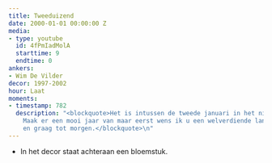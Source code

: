 ```yaml
---
title: Tweeduizend
date: 2000-01-01 00:00:00 Z
media:
- type: youtube
  id: 4fPmIadMolA
  starttime: 9
  endtime: 0
ankers:
- Wim De Vilder
decor: 1997-2002
hour: Laat
moments:
- timestamp: 782
  description: "<blockquote>Het is intussen de tweede januari in het nieuwe jaar 2000.
    Maak er een mooi jaar van maar eerst wens ik u een welverdiende lange nachtrust
    en graag tot morgen.</blockquote>\n"
---
```


* In het decor staat achteraan een bloemstuk.
